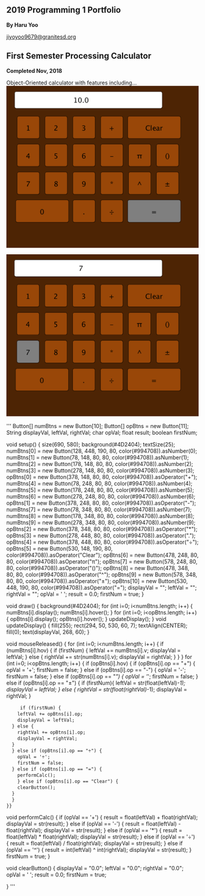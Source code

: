 ## 2019 Programming 1 Portfolio
**By Haru Yoo**

jiyoyoo9679@granitesd.org

## First Semester Processing Calculator
**Completed Nov, 2018**

Object-Oriented calculator with features including...
![Calculator Buttons](https://github.com/hyy9679/Programming-Portfolio-2019/blob/master/Images/Screen%20Shot%202019-05-08%20at%201.37.38%20PM.png)

![Calculator Buttons](https://github.com/hyy9679/Programming-Portfolio-2019/blob/master/Images/CalcScreenshot.png)

''' Button[] numBtns = new Button[10];
Button[] opBtns = new Button[11];
String displayVal, leftVal, rightVal;
char opVal;
float result;
boolean firstNum;



void setup() {
  size(690, 580);
  background(#4D2404);
  textSize(25);
  numBtns[0] = new Button(128, 448, 190, 80, color(#994708)).asNumber(0);
  numBtns[1] = new Button(78, 148, 80, 80, color(#994708)).asNumber(1);
  numBtns[2] = new Button(178, 148, 80, 80, color(#994708)).asNumber(2);
  numBtns[3] = new Button(278, 148, 80, 80, color(#994708)).asNumber(3);
  opBtns[0] = new Button(378, 148, 80, 80, color(#994708)).asOperator("+");
  numBtns[4] = new Button(78, 248, 80, 80, color(#994708)).asNumber(4);
  numBtns[5] = new Button(178, 248, 80, 80, color(#994708)).asNumber(5);
  numBtns[6] = new Button(278, 248, 80, 80, color(#994708)).asNumber(6);
  opBtns[1] = new Button(378, 248, 80, 80, color(#994708)).asOperator("-");
  numBtns[7] = new Button(78, 348, 80, 80, color(#994708)).asNumber(7);
  numBtns[8] = new Button(178, 348, 80, 80, color(#994708)).asNumber(8);
  numBtns[9] = new Button(278, 348, 80, 80, color(#994708)).asNumber(9);
  opBtns[2] = new Button(378, 348, 80, 80, color(#994708)).asOperator("*");
  opBtns[3] = new Button(278, 448, 80, 80, color(#994708)).asOperator(".");
  opBtns[4] = new Button(378, 448, 80, 80, color(#994708)).asOperator("÷");
  opBtns[5] = new Button(530, 148, 190, 80, color(#994708)).asOperator("Clear");
  opBtns[6] = new Button(478, 248, 80, 80, color(#994708)).asOperator("π");
  opBtns[7] = new Button(578, 248, 80, 80, color(#994708)).asOperator("()");
  opBtns[8] = new Button(478, 348, 80, 80, color(#994708)).asOperator("^");
  opBtns[9] = new Button(578, 348, 80, 80, color(#994708)).asOperator("±");
  opBtns[10] = new Button(530, 448, 190, 80, color(#994708)).asOperator("=");
  displayVal = ""; 
  leftVal = "";
  rightVal = "";
  opVal = ' ';
  result = 0.0;
  firstNum = true;
}

void draw() {
  background(#4D2404);
  for (int i=0; i<numBtns.length; i++) {
    numBtns[i].display();
    numBtns[i].hover();
  }
  for (int i=0; i<opBtns.length; i++) {
    opBtns[i].display();
    opBtns[i].hover();
  }
  updateDisplay();
}
void updateDisplay() {
  fill(255);
  rect(294, 50, 530, 60, 7);
  textAlign(CENTER);
  fill(0);
  text(displayVal, 268, 60);
}

void mouseReleased() {
  for (int i=0; i<numBtns.length; i++) {
    if (numBtns[i].hov) {
      if (firstNum) {
        leftVal += numBtns[i].v;
        displayVal = leftVal;
      } else {
        rightVal += str(numBtns[i].v);
        displayVal = rightVal;
      }
    }
  } 
  for (int i=0; i<opBtns.length; i++) {
    if (opBtns[i].hov) {
      if (opBtns[i].op == "+") {
        opVal = '+';
        firstNum = false;
      } else if (opBtns[i].op == "-") {
        opVal = '-';
        firstNum = false;
      } else if (opBtns[i].op == "*") {
        opVal = '*';
        firstNum = false;
      } else if (opBtns[i].op == "±") {
        if (firstNum){
          leftVal = str(float(leftVal)*-1);
          displayVal = leftVal;
        } else {
          rightVal = str(float(rightVal)*-1);
          displayVal = rightVal;
        }

         if (firstNum) {
        leftVal += opBtns[i].op;
        displayVal = leftVal;
      } else {
        rightVal += opBtns[i].op;
        displayVal = rightVal;
      }
      } else if (opBtns[i].op == "÷") {
        opVal = '÷';
        firstNum = false;
      } else if (opBtns[i].op == "=") {
        performCalc();
        } else if (opBtns[i].op == "Clear") {
        clearButton();
      }
      }
    }}
  


void performCalc() {
  if (opVal == '+') {
    result = float(leftVal) + float(rightVal);
    displayVal = str(result);
  } else if (opVal == '-') {
    result = float(leftVal) - float(rightVal);
    displayVal = str(result);
  } else if (opVal == '*') {
    result = float(leftVal) * float(rightVal);
    displayVal = str(result);
  } else if (opVal == '÷') {
    result = float(leftVal) / float(rightVal);
    displayVal = str(result);
  } else if (opVal == '^') {
    result = int(leftVal) ^ int(rightVal);
    displayVal = str(result);
  } 
  firstNum = true;
}

void clearButton() {
   displayVal = "0.0"; 
  leftVal = "0.0";
  rightVal = "0.0";
  opVal = ' ';
  result = 0.0;
  firstNum = true;
  
}
'''
